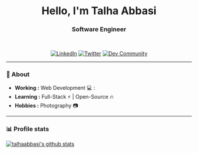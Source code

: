<h1 align="center"> Hello, I'm Talha Abbasi </h1>

<h3 align="center">  Software Engineer </h3> <br>

<p align="center"> 
<a href="https://www.linkedin.com/in/talha-abbasi/"><img alt="LinkedIn" src="https://img.shields.io/badge/-Talha_Abbasi-blue?style=flat-square&logo=Linkedin&logoColor=white&link=https://www.linkedin.com/in/talha-abbasi/"></a>
<a href="https://twitter.com/talhaabbasi091"><img alt="Twitter" src="https://img.shields.io/badge/-talhaabbasi091-1ca0f1?style=flat-square&logo=twitter&logoColor=white&link=https://twitter.com/talhaabbasi091"></a>
<a href="https://dev.to/talhaabbasi"><img alt="Dev Community" src="https://img.shields.io/badge/-talhaabbasi-black?style=flat-square&logo=dev.to&logoColor=white&link=https://dev.to/talhaabbasi"></a>
</p>

---------------------------------------------------------------------------------------------------------------------------------------------------------------------------------
### 🤔 About
-  **Working :**  Web Development :computer: : 
-  **Learning :** Full-Stack :zap: | Open-Source :fire:	
-  **Hobbies :** Photography :camera:

---------------------------------------------------------------------------------------------------------------------------------------------------------------------------------

### 📊 Profile stats

[![talhaabbasi's github stats](https://github-readme-stats.vercel.app/api?username=talhaabbasi&show_icons=true&title_color=fff&icon_color=79ff97&text_color=9f9f9f&bg_color=151515)](https://github.com/talhaabbasi/github-readme-stats)
